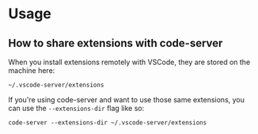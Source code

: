# Usage

## How to share extensions with code-server

When you install extensions remotely with VSCode, they are stored on the machine
here:

```shell
~/.vscode-server/extensions
```

If you're using code-server and want to use those same extensions, you can use
the `--extensions-dir` flag like so:

```shell
code-server --extensions-dir ~/.vscode-server/extensions
```
